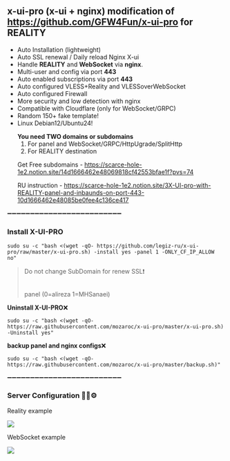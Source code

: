 ## x-ui-pro (x-ui + nginx) modification of https://github.com/GFW4Fun/x-ui-pro for REALITY
- Auto Installation (lightweight)
- Auto SSL renewal / Daily reload Nginx X-ui
- Handle **REALITY** and **WebSocket** via **nginx**.
- Multi-user and config via port **443**
- Auto enabled subscriptions via port **443**
- Auto configured VLESS+Reality and VLESSoverWebSocket
- Auto configured Firewall
- More security and low detection with nginx
- Compatible with Cloudflare (only for WebSocket/GRPC)
- Random 150+ fake template!
- Linux Debian12/Ubuntu24!
  >
   **You need TWO domains or subdomains**
  1. For panel and WebSocket/GRPC/HttpUgrade/SplitHttp
  2. For REALITY destination
  >
  Get Free subdomains - https://scarce-hole-1e2.notion.site/14d1666462e48069818cf42553bfae1f?pvs=74
  >
  RU instruction - https://scarce-hole-1e2.notion.site/3X-UI-pro-with-REALITY-panel-and-inbaunds-on-port-443-10d1666462e48085be0fee4c136ce417
  
➖➖➖➖➖➖➖➖➖➖➖➖➖➖➖➖➖➖➖➖➖➖➖➖➖

### Install X-UI-PRO

```
sudo su -c "bash <(wget -qO- https://github.com/legiz-ru/x-ui-pro/raw/master/x-ui-pro.sh) -install yes -panel 1 -ONLY_CF_IP_ALLOW no"
```
> 
> Do not change SubDomain for renew SSL❗
> ##
> panel (0=alireza 1=MHSanaei)
> 

**Uninstall X-UI-PRO**:x:
```
sudo su -c "bash <(wget -qO- https://raw.githubusercontent.com/mozaroc/x-ui-pro/master/x-ui-pro.sh) -Uninstall yes"
```

**backup panel and nginx configs**:x:
```
sudo su -c "bash <(wget -qO- https://raw.githubusercontent.com/mozaroc/x-ui-pro/master/backup.sh)"
```

➖➖➖➖➖➖➖➖➖➖➖➖➖➖➖➖➖➖➖➖➖➖➖➖➖
### Server Configuration :wrench:🐧⚙️
>
Reality example
>
![](https://github.com/mozaroc/x-ui-pro/blob/master/media/new_screen_old.png?raw=true)
>
WebSocket example
>
![](https://github.com/mozaroc/x-ui-pro/blob/master/media/vlessandws.png?raw=true)
